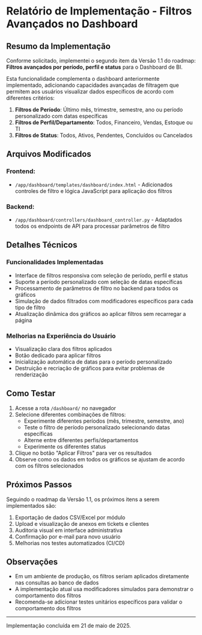 # Relatório de Implementação - Filtros Avançados no Dashboard

## Resumo da Implementação

Conforme solicitado, implementei o segundo item da Versão 1.1 do roadmap: **Filtros avançados por período, perfil e status** para o Dashboard de BI.

Esta funcionalidade complementa o dashboard anteriormente implementado, adicionando capacidades avançadas de filtragem que permitem aos usuários visualizar dados específicos de acordo com diferentes critérios:

1. **Filtros de Período**: Último mês, trimestre, semestre, ano ou período personalizado com datas específicas
2. **Filtros de Perfil/Departamento**: Todos, Financeiro, Vendas, Estoque ou TI
3. **Filtros de Status**: Todos, Ativos, Pendentes, Concluídos ou Cancelados

## Arquivos Modificados

### Frontend:
- `/app/dashboard/templates/dashboard/index.html` - Adicionados controles de filtro e lógica JavaScript para aplicação dos filtros

### Backend:
- `/app/dashboard/controllers/dashboard_controller.py` - Adaptados todos os endpoints de API para processar parâmetros de filtro

## Detalhes Técnicos

### Funcionalidades Implementadas
- Interface de filtros responsiva com seleção de período, perfil e status
- Suporte a período personalizado com seleção de datas específicas
- Processamento de parâmetros de filtro no backend para todos os gráficos
- Simulação de dados filtrados com modificadores específicos para cada tipo de filtro
- Atualização dinâmica dos gráficos ao aplicar filtros sem recarregar a página

### Melhorias na Experiência do Usuário
- Visualização clara dos filtros aplicados
- Botão dedicado para aplicar filtros
- Inicialização automática de datas para o período personalizado
- Destruição e recriação de gráficos para evitar problemas de renderização

## Como Testar

1. Acesse a rota `/dashboard/` no navegador
2. Selecione diferentes combinações de filtros:
   - Experimente diferentes períodos (mês, trimestre, semestre, ano)
   - Teste o filtro de período personalizado selecionando datas específicas
   - Alterne entre diferentes perfis/departamentos
   - Experimente os diferentes status
3. Clique no botão "Aplicar Filtros" para ver os resultados
4. Observe como os dados em todos os gráficos se ajustam de acordo com os filtros selecionados

## Próximos Passos

Seguindo o roadmap da Versão 1.1, os próximos itens a serem implementados são:

1. Exportação de dados CSV/Excel por módulo
2. Upload e visualização de anexos em tickets e clientes
3. Auditoria visual em interface administrativa
4. Confirmação por e-mail para novo usuário
5. Melhorias nos testes automatizados (CI/CD)

## Observações

- Em um ambiente de produção, os filtros seriam aplicados diretamente nas consultas ao banco de dados
- A implementação atual usa modificadores simulados para demonstrar o comportamento dos filtros
- Recomenda-se adicionar testes unitários específicos para validar o comportamento dos filtros

---

Implementação concluída em 21 de maio de 2025.
